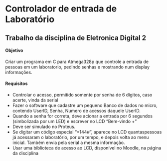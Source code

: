 # Controlador de entrada de Laboratório
## Trabalho da disciplina de Eletronica Digital 2

#### Objetivo
Criar um programa em C para Atmega328p que controle a entrada de pessoas em 
um laboratorio, pedindo senhas e mostrando num display informações.

#### Requisitos
 * Controlar o acesso, permitido somente por senha de 6 dígitos, caso 
acerte, vinda da serial
 * Fazer o software que cadastre um pequeno Banco de dados no micro, contendo
UserID, Senha, Numero de acessos daquele UserID.
 * Quando a senha for correta, deve acionar a entrada por 6 segundos (simbolizada por um LED) e escrever no LCD “Bem-vindo +<UserID>”
 * Deve ser simulado no Proteus.
 * Se digitar um código especial “*144#”, aparece no LCD quantaspessoas já acessaram o laboratório, por um tempo, e depois volta ao menu inicial. Também envia pela serial a mesma informação. 
 * Usar uma biblioteca de acesso ao LCD, disponível no Moodle, na página da disciplina

